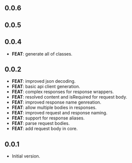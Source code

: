 ## 0.0.6

## 0.0.5

## 0.0.4

 - **FEAT**: generate all of classes.

## 0.0.2

 - **FEAT**: improved json decoding.
 - **FEAT**: basic api client generation.
 - **FEAT**: complex responses for response wrappers.
 - **FEAT**: resolved content and isRequired for request body.
 - **FEAT**: improved response name genreation.
 - **FEAT**: allow multiple bodies in responses.
 - **FEAT**: improved request and response naming.
 - **FEAT**: support for response aliases.
 - **FEAT**: parse request bodies.
 - **FEAT**: add request body in core.

## 0.0.1

- Initial version.
